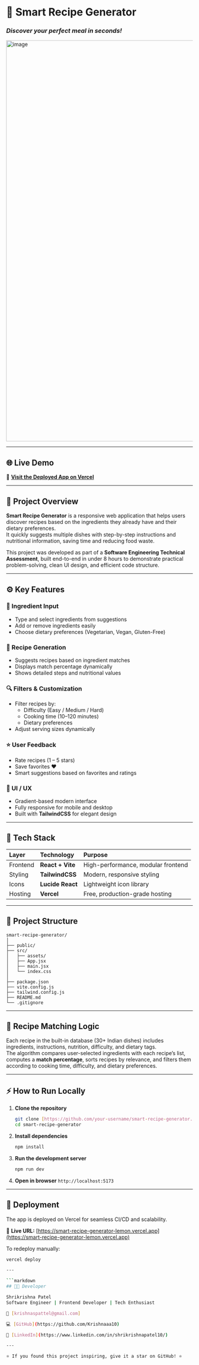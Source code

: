 # 🧠 Smart Recipe Generator  
### *Discover your perfect meal in seconds!*
<img width="1900" height="1079" alt="image" src="https://github.com/user-attachments/assets/de19795d-8288-4bed-b16a-3137b4103ace" />


---

## 🌐 Live Demo  
🔗 **[Visit the Deployed App on Vercel](https://smart-recipe-generator-lemon.vercel.app)**  

---

## 📜 Project Overview  

**Smart Recipe Generator** is a responsive web application that helps users discover recipes based on the ingredients they already have and their dietary preferences.  
It quickly suggests multiple dishes with step-by-step instructions and nutritional information, saving time and reducing food waste.  

This project was developed as part of a **Software Engineering Technical Assessment**, built end-to-end in under 8 hours to demonstrate practical problem-solving, clean UI design, and efficient code structure.

---

## ⚙️ Key Features  

### 🥕 Ingredient Input  
- Type and select ingredients from suggestions  
- Add or remove ingredients easily  
- Choose dietary preferences (Vegetarian, Vegan, Gluten-Free)  

### 🍲 Recipe Generation  
- Suggests recipes based on ingredient matches  
- Displays match percentage dynamically  
- Shows detailed steps and nutritional values  

### 🔍 Filters & Customization  
- Filter recipes by:  
  - Difficulty (Easy / Medium / Hard)  
  - Cooking time (10–120 minutes)  
  - Dietary preferences  
- Adjust serving sizes dynamically  

### ⭐ User Feedback  
- Rate recipes (1 – 5 stars)  
- Save favorites ❤️  
- Smart suggestions based on favorites and ratings  

### 🎨 UI / UX  
- Gradient-based modern interface  
- Fully responsive for mobile and desktop  
- Built with **TailwindCSS** for elegant design  

---

## 🧩 Tech Stack  

| Layer | Technology | Purpose |
|:------|:------------|:---------|
| Frontend | **React + Vite** | High-performance, modular frontend |
| Styling | **TailwindCSS** | Modern, responsive styling |
| Icons | **Lucide React** | Lightweight icon library |
| Hosting | **Vercel** | Free, production-grade hosting |

---

## 🧪 Project Structure  

```
smart-recipe-generator/
│
├── public/
├── src/
│   ├── assets/
│   ├── App.jsx
│   ├── main.jsx
│   └── index.css
│
├── package.json
├── vite.config.js
├── tailwind.config.js
├── README.md
└── .gitignore
```

---

## 🧠 Recipe Matching Logic  

Each recipe in the built-in database (30+ Indian dishes) includes ingredients, instructions, nutrition, difficulty, and dietary tags.  
The algorithm compares user-selected ingredients with each recipe’s list, computes a **match percentage**, sorts recipes by relevance, and filters them according to cooking time, difficulty, and dietary preferences.

---

## ⚡ How to Run Locally

1.  **Clone the repository**
    ```bash
    git clone [https://github.com/your-username/smart-recipe-generator.git](https://github.com/your-username/smart-recipe-generator.git)
    cd smart-recipe-generator
    ```

2.  **Install dependencies**
    ```bash
    npm install
    ```

3.  **Run the development server**
    ```bash
    npm run dev
    ```

4.  **Open in browser**
    `http://localhost:5173`

---

## 🚀 Deployment

The app is deployed on Vercel for seamless CI/CD and scalability.

🔗 **Live URL:** [https://smart-recipe-generator-lemon.vercel.app](https://smart-recipe-generator-lemon.vercel.app)

To redeploy manually:
```bash
vercel deploy

---

```markdown
## 👨‍💻 Developer

Shrikrishna Patel
Software Engineer | Frontend Developer | Tech Enthusiast

📧 [krishnaspattel@gmail.com]

💻 [GitHub](https://github.com/Krishnaaa10)

🔗 [LinkedIn](https://www.linkedin.com/in/shrikrishnapatel10/)

---

⭐ If you found this project inspiring, give it a star on GitHub! ⭐
